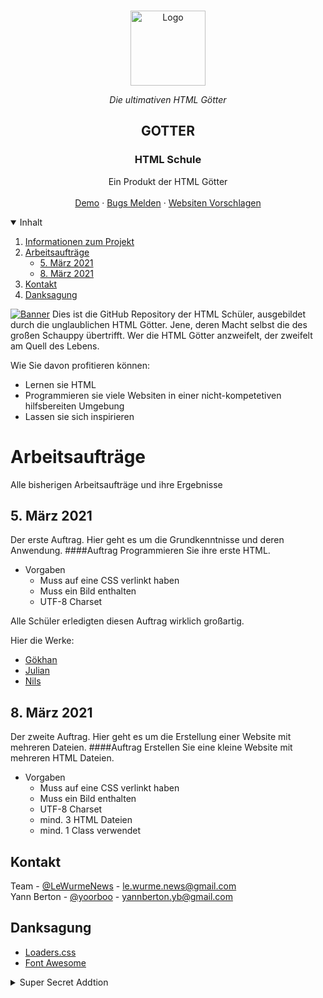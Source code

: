 <br />
<p align="center">
  <a href="https://youtu.be/dQw4w9WgXcQ">
    <img src="https://img.yorb.xyz/htmlgotterlogo.png" alt="Logo" width="120" height="120">
  </a>  <p align="center"><i>Die ultimativen HTML Götter</i></p>

  <h2 align="center">GOTTER</h2>
  <h3 align="center">HTML Schule</h3>

  <p align="center">
    Ein Produkt der HTML Götter
    <br />
    <br />
    <a href="https://pages.yorb.xyz">Demo</a>
    ·
    <a href="https://github.com/KKGPW/KPW/issues">Bugs Melden</a>
    ·
    <a href="https://github.com/KKGPW/KPW/issues">Websiten Vorschlagen</a>
  </p>



<!-- TABLE OF CONTENTS -->
<details open="open">
  <summary>Inhalt</summary>
  <ol>
    <li>
      <a href="#about-the-project">Informationen zum Projekt</a>
    </li>
    <li>
      <a href="#arbeitsaufträge">Arbeitsaufträge</a>
      <ul>
        <li><a href="#050321">5. März 2021</a></li>
        <li><a href="#080321">8. März 2021</a></li>
      </ul>
    </li>
    <li><a href="#contact">Kontakt</a></li>
    <li><a href="#acknowledgements">Danksagung</a></li>
  </ol>
</details>


<!-- ABOUT THE PROJECT -->

[![Banner][Banner]](https://discord.gg/mDjs5VpNRE)
Dies ist die GitHub Repository der HTML Schüler, ausgebildet durch die unglaublichen HTML Götter. Jene, deren Macht selbst die des großen Schauppy übertrifft. Wer die HTML Götter anzweifelt, der zweifelt am Quell des Lebens.

Wie Sie davon profitieren können:
* Lernen sie HTML
* Programmieren sie viele Websiten in einer nicht-kompetetiven hilfsbereiten Umgebung
* Lassen sie sich inspirieren




<!-- ARBEITSAUFTRÄGE -->
# Arbeitsaufträge

Alle bisherigen Arbeitsaufträge und ihre Ergebnisse



## 5. März 2021
Der erste Auftrag. Hier geht es um die Grundkenntnisse und deren Anwendung.
####Auftrag
  Programmieren Sie ihre erste HTML.

  
* Vorgaben
  - Muss auf eine CSS verlinkt haben
  - Muss ein Bild enthalten
  - UTF-8 Charset
  
Alle Schüler erledigten diesen Auftrag wirklich großartig. <br>

Hier die Werke:
* [Gökhan](https://pages.yorb.xyz/Gökhan/050321/)
* [Julian](https://pages.yorb.xyz/Julian/050321/)
* [Nils](https://pages.yorb.xyz/Nils/050321/)



## 8. März 2021
Der zweite Auftrag. Hier geht es um die Erstellung einer Website mit mehreren Dateien.
####Auftrag
  Erstellen Sie eine kleine Website mit mehreren HTML Dateien.

  
* Vorgaben
  - Muss auf eine CSS verlinkt haben
  - Muss ein Bild enthalten
  - UTF-8 Charset
  - mind. 3 HTML Dateien
  - mind. 1 Class verwendet


<!-- CONTACT -->
## Kontakt

Team - [@LeWurmeNews](https://twitter.com/LeWurmeNews) - le.wurme.news@gmail.com<br/>
Yann Berton - [@yoorboo](https://twitter.com/yoorboo) - yannberton.yb@gmail.com






<!-- ACKNOWLEDGEMENTS -->
## Danksagung

* [Loaders.css](https://connoratherton.com/loaders)
* [Font Awesome](https://fontawesome.com)




<details>
  <summary>Super Secret Addtion</summary>
    Es lebe der Kapitalismus!
</details>

<!-- MARKDOWN LINKS & IMAGES -->
[Banner]: https://img.yorb.xyz/gotterbanner.png